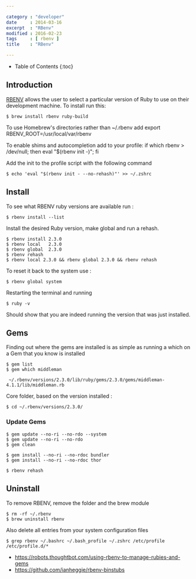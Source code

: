 ```yaml
---

category : "developer"
date     : 2014-03-16
excerpt  : "RBenv"
modified : 2016-02-23
tags     : [ rbenv ]
title    : "RBenv"

---
```


* Table of Contents
{:toc}

## Introduction

[RBENV][] allows the user to select a particular version of Ruby to use on their
development machine. To install run this:

    $ brew install rbenv ruby-build

To use Homebrew's directories rather than ~/.rbenv add export RBENV_ROOT=/usr/local/var/rbenv

To enable shims and autocompletion add to your profile:
if which rbenv > /dev/null; then eval "$(rbenv init -)"; fi

Add the init to the profile script with the following command

    $ echo 'eval "$(rbenv init - --no-rehash)"' >> ~/.zshrc

## Install

To see what RBENV ruby versions are available run :

    $ rbenv install --list

Install the desired Ruby version, make global and run a rehash.

    $ rbenv install 2.3.0
    $ rbenv local   2.3.0
    $ rbenv global  2.3.0
    $ rbenv rehash
    $ rbenv local 2.3.0 && rbenv global 2.3.0 && rbenv rehash


To reset it back to the system use :

    $ rbenv global system

Restarting the terminal and running

    $ ruby -v

Should show that you are indeed running the version that was just installed.

## Gems

Finding out where the gems are installed is as simple as running a which on a Gem
that you know is installed

    $ gem list
    $ gem which middleman

     ~/.rbenv/versions/2.3.0/lib/ruby/gems/2.3.0/gems/middleman-4.1.1/lib/middleman.rb

Core folder, based on the version installed :

    $ cd ~/.rbenv/versions/2.3.0/

### Update Gems

    $ gem update --no-ri --no-rdo --system
    $ gem update --no-ri --no-rdo
    $ gem clean

    $ gem install --no-ri --no-rdoc bundler
    $ gem install --no-ri --no-rdoc thor

    $ rbenv rehash

## Uninstall

To remove RBENV, remove the folder and the brew module

    $ rm -rf ~/.rbenv
    $ brew uninstall rbenv

Also delete all entries from your system configuration files

    $ grep rbenv ~/.bashrc ~/.bash_profile ~/.zshrc /etc/profile /etc/profile.d/*

- https://robots.thoughtbot.com/using-rbenv-to-manage-rubies-and-gems
- https://github.com/ianheggie/rbenv-binstubs

[RBENV]:https://github.com/sstephenson/rbenv/

